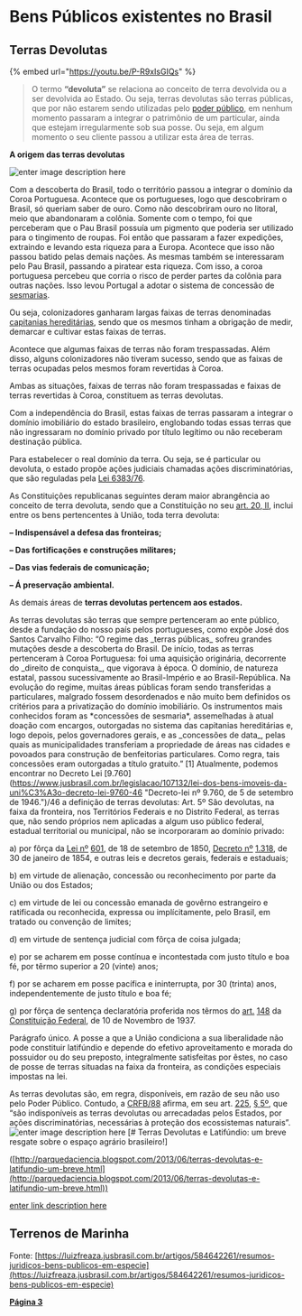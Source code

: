 # Bens Públicos existentes no Brasil

## Terras Devolutas

{% embed url="https://youtu.be/P-R9xIsGIQs" %}

> O termo **“devoluta”** se relaciona ao conceito de terra devolvida ou a ser devolvida ao Estado. Ou seja, terras devolutas são terras públicas, que por não estarem sendo utilizadas pelo [poder público](https://pt.wikipedia.org/wiki/Poder\_p%C3%BAblico), em nenhum momento passaram a integrar o patrimônio de um particular, ainda que estejam irregularmente sob sua posse. Ou seja, em algum momento o seu cliente passou a utilizar esta área de terras.

**A origem das terras devolutas**

![enter image description here](https://adenilsongiovanini.com.br/blog/wp-content/uploads/2019/11/capitanias-eredit%C3%A1rias.jpg)

Com a descoberta do Brasil, todo o território passou a integrar o domínio da Coroa Portuguesa. Acontece que os portugueses, logo que descobriram o Brasil, só queriam saber de ouro. Como não descobriram ouro no litoral, meio que abandonaram a colônia. Somente com o tempo, foi que perceberam que o Pau Brasil possuía um pigmento que poderia ser utilizado para o tingimento de roupas. Foi então que passaram a fazer expedições, extraindo e levando esta riqueza para a Europa. Acontece que isso não passou batido pelas demais nações. As mesmas também se interessaram pelo Pau Brasil, passando a piratear esta riqueza. Com isso, a coroa portuguesa percebeu que corria o risco de perder partes da colônia para outras nações. Isso levou Portugal a adotar o sistema de concessão de [sesmarias](http://www.historica.arquivoestado.sp.gov.br/materias/anteriores/edicao02/materia03/).

Ou seja, colonizadores ganharam largas faixas de terras denominadas [capitanias hereditárias](https://www.historiadomundo.com.br/idade-moderna/capitanias-hereditarias.htm), sendo que os mesmos tinham a obrigação de medir, demarcar e cultivar estas faixas de terras.

Acontece que algumas faixas de terras não foram trespassadas. Além disso, alguns colonizadores não tiveram sucesso, sendo que as faixas de terras ocupadas pelos mesmos foram revertidas à Coroa.

Ambas as situações, faixas de terras não foram trespassadas e faixas de terras revertidas à Coroa, constituem as terras devolutas.

Com a independência do Brasil, estas faixas de terras passaram a integrar o domínio imobiliário do estado brasileiro, englobando todas essas terras que não ingressaram no domínio privado por título legítimo ou não receberam destinação pública.

Para estabelecer o real domínio da terra. Ou seja, se é particular ou devoluta, o estado propõe ações judiciais chamadas ações discriminatórias, que são reguladas pela [Lei 6383/76](http://www.planalto.gov.br/ccivil\_03/leis/l6383.htm).

As Constituições republicanas seguintes deram maior abrangência ao conceito de terra devoluta, sendo que a Constituição no seu [art. 20, II](http://www.planalto.gov.br/ccivil\_03/constituicao/ConstituicaoCompilado.htm), inclui entre os bens pertencentes à União, toda terra devoluta:

**– Indispensável a defesa das fronteiras;**

**– Das fortificações e construções militares;**

**– Das vias federais de comunicação;**

**– Á preservação ambiental.**

As demais áreas de **terras devolutas pertencem aos estados.**

As terras devolutas são terras que sempre pertenceram ao ente público, desde a fundação do nosso país pelos portugueses, como expõe José dos Santos Carvalho Filho: “O regime das \_terras públicas\_ sofreu grandes mutações desde a descoberta do Brasil. De início, todas as terras pertenceram à Coroa Portuguesa: foi uma aquisição originária, decorrente do \_direito de conquista\_, que vigorava à época. O domínio, de natureza estatal, passou sucessivamente ao Brasil-Império e ao Brasil-República. Na evolução do regime, muitas áreas públicas foram sendo transferidas a particulares, malgrado fossem desordenados e não muito bem definidos os critérios para a privatização do domínio imobiliário. Os instrumentos mais conhecidos foram as \*concessões de sesmaria\*, assemelhadas à atual doação com encargos, outorgadas no sistema das capitanias hereditárias e, logo depois, pelos governadores gerais, e as \_concessões de data\_, pelas quais as municipalidades transferiam a propriedade de áreas nas cidades e povoados para construção de benfeitorias particulares. Como regra, tais concessões eram outorgadas a título gratuito.” \[1] Atualmente, podemos encontrar no Decreto Lei \[9.760]\(https://www.jusbrasil.com.br/legislacao/107132/lei-dos-bens-imoveis-da-uni%C3%A3o-decreto-lei-9760-46 "Decreto-lei nº 9.760, de 5 de setembro de 1946.")/46 a definição de terras devolutas: Art. 5º São devolutas, na faixa da fronteira, nos Territórios Federais e no Distrito Federal, as terras que, não sendo próprios nem aplicadas a algum uso público federal, estadual territorial ou municipal, não se incorporaram ao domínio privado:

a) por fôrça da [Lei nº](http://www.planalto.gov.br/ccivil\_03/LEIS/L0601-1850.htm) [601](https://www.jusbrasil.com.br/legislacao/104056/lei-601-50), de 18 de setembro de 1850, [Decreto nº](http://www.planalto.gov.br/ccivil\_03/decreto/1851-1899/D1318.htm) [1.318](https://www.jusbrasil.com.br/legislacao/103840/decreto-1318-54), de 30 de janeiro de 1854, e outras leis e decretos gerais, federais e estaduais;

b) em virtude de alienação, concessão ou reconhecimento por parte da União ou dos Estados;

c) em virtude de lei ou concessão emanada de govêrno estrangeiro e ratificada ou reconhecida, expressa ou implícitamente, pelo Brasil, em tratado ou convenção de limites;

d) em virtude de sentença judicial com fôrça de coisa julgada;

e) por se acharem em posse contínua e incontestada com justo título e boa fé, por têrmo superior a 20 (vinte) anos;

f) por se acharem em posse pacífica e ininterrupta, por 30 (trinta) anos, independentemente de justo título e boa fé;

g) por fôrça de sentença declaratória proferida nos têrmos do [art.](http://www.planalto.gov.br/ccivil\_03/Constituicao/Constitui%C3%A7ao37.htm#art148) [148](https://www.jusbrasil.com.br/topicos/10613049/artigo-148-da-constitui%C3%A7%C3%A3o-federal-de-10-de-novembro-de-1937) da [Constituição Federal](https://www.jusbrasil.com.br/legislacao/92067/constitui%C3%A7%C3%A3o-dos-estados-unidos-do-brasil-37), de 10 de Novembro de 1937.

Parágrafo único. A posse a que a União condiciona a sua liberalidade não pode constituir latifúndio e depende do efetivo aproveitamento e morada do possuidor ou do seu preposto, integralmente satisfeitas por êstes, no caso de posse de terras situadas na faixa da fronteira, as condições especiais impostas na lei.

As terras devolutas são, em regra, disponíveis, em razão de seu não uso pelo Poder Público. Contudo, a [CRFB/88](https://www.jusbrasil.com.br/legislacao/188546065/constitui%C3%A7%C3%A3o-federal-constitui%C3%A7%C3%A3o-da-republica-federativa-do-brasil-1988) afirma, em seu art. [225](https://www.jusbrasil.com.br/topicos/10645661/artigo-225-da-constitui%C3%A7%C3%A3o-federal-de-1988), [§ 5º](https://www.jusbrasil.com.br/topicos/10645204/par%C3%A1grafo-5-artigo-225-da-constitui%C3%A7%C3%A3o-federal-de-1988), que “são indisponíveis as terras devolutas ou arrecadadas pelos Estados, por ações discriminatórias, necessárias à proteção dos ecossistemas naturais”. ![enter image description here](http://3.bp.blogspot.com/-0TaL3DEEB1E/T-IFc9djTFI/AAAAAAAABXM/QhDWqpS-Ku4/s400/CHARGE+REFORMA+AGR%C3%81RIA+1985.jpg) \[# Terras Devolutas e Latifúndio: um breve resgate sobre o espaço agrário brasileiro!]

([http://parquedaciencia.blogspot.com/2013/06/terras-devolutas-e-latifundio-um-breve.html](http://parquedaciencia.blogspot.com/2013/06/terras-devolutas-e-latifundio-um-breve.html))

[enter link description here](https://www.youtube.com/watch?v=P-R9xIsGIQs\&ab\_channel=FredericoAlves)

## Terrenos de Marinha

Fonte: [https://luizfreaza.jusbrasil.com.br/artigos/584642261/resumos-juridicos-bens-publicos-em-especie](https://luizfreaza.jusbrasil.com.br/artigos/584642261/resumos-juridicos-bens-publicos-em-especie)

[**Página 3**](https://github.com/ErisonBarros/LegislacaoTerritorial/blob/master/README%207.md)
